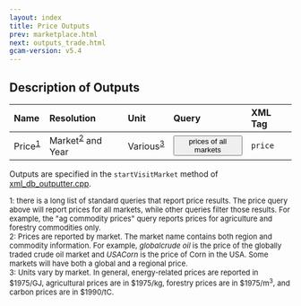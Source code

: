 ```yaml
---
layout: index
title: Price Outputs
prev: marketplace.html
next: outputs_trade.html
gcam-version: v5.4 
---
```


## Description of Outputs

| Name | Resolution | Unit | Query | XML Tag |
| :--- | :--- | :--- | :--- | :--- |
| Price<sup>[1](#table_footnote)</sup> | Market<sup>[2](#table_footnote)</sup> and Year  | Various<sup>[3](#table_footnote)</sup> | <span id="prices of all markets"><button onclick='getQuery("prices of all markets", "prices of all markets")'>prices of all markets</button></span> | `price` |


Outputs are specified in the `startVisitMarket` method of [xml_db_outputter.cpp](https://github.com/JGCRI/gcam-core/blob/master/cvs/objects/reporting/source/xml_db_outputter.cpp). 

<font size="-1">
<a name="table_footnote">1</a>: there is a long list of standard queries that report price results. The price query above will report prices for all markets, while other queries filter those results. For example, the "ag commodity prices" query reports prices for agriculture and forestry commodities only. <br/>
<a name="table_footnote">2</a>: Prices are reported by market. The market name contains both region and commodity information. For example, <i>globalcrude oil</i> is the price of the globally traded crude oil market and <i>USACorn</i> is the price of Corn in the USA. Some markets will have both a global and a regional price.  <br/>
<a name="table_footnote">3</a>: Units vary by market. In general, energy-related prices are reported in $1975/GJ, agricultural prices are in $1975/kg, forestry prices are in $1975/m<sup>3</sup>, and carbon prices are in $1990/tC. <br/>
</font>